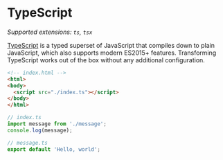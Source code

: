 # TypeScript

_Supported extensions: `ts`, `tsx`_

[TypeScript](https://www.typescriptlang.org/) is a typed superset of JavaScript that compiles down to plain JavaScript, which also supports modern ES2015+ features. Transforming TypeScript works out of the box without any additional configuration.

```html
<!-- index.html -->
<html>
<body>
  <script src="./index.ts"></script>
</body>
</html>
```

```typescript
// index.ts
import message from './message';
console.log(message);
```

```typescript
// message.ts
export default 'Hello, world';
```
